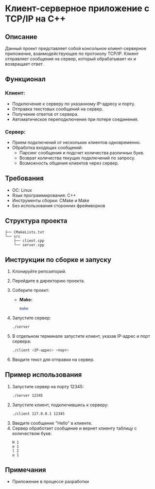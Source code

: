 # Клиент-серверное приложение с TCP/IP на C++

## Описание

Данный проект представляет собой консольное клиент-серверное приложение, взаимодействующее по протоколу TCP/IP. Клиент отправляет сообщения на сервер, который обрабатывает их и возвращает ответ.

## Функционал

### Клиент:

* Подключение к серверу по указанному IP-адресу и порту.
* Отправка текстовых сообщений на сервер.
* Получение ответов от сервера.
* Автоматическое переподключение при потере соединения.

### Сервер:

* Прием подключений от нескольких клиентов одновременно.
* Обработка входящих сообщений:
    * Парсинг сообщения и подсчет количества различных букв.
    * Возврат количества текущих подключений по запросу.
    * Возможность общения клиентов через сервер.

## Требования

* ОС: Linux
* Язык программирования: C++
* Инструменты сборки: CMake и Make
* Без использования сторонних фреймворков

## Структура проекта
```
├── CMakeLists.txt
└── src
    ├── client.cpp
    └── server.cpp
```

## Инструкции по сборке и запуску

1. Клонируйте репозиторий.
2. Перейдите в директорию проекта.
3. Соберите проект:

    * **Make:**
        ```bash
        make
        ```
4. Запустите сервер:
    ```bash
    ./server 
    ```
5. В отдельном терминале запустите клиент, указав IP-адрес и порт сервера:
    ```bash
    ./client <IP-адрес> <порт> 
    ```
6. Вводите текст для отправки на сервер.

## Пример использования

1. Запустите сервер на порту 12345:
    ```bash
    ./server 12345
    ```
2. Запустите клиент, подключившись к серверу:
    ```bash
    ./client 127.0.0.1 12345
    ```
3. Введите сообщение "Hello" в клиенте.
4. Сервер обработает сообщение и вернет клиенту таблицу с количеством букв:
    ```
    H 1
    e 1
    l 2
    o 1
    ```


## Примечания

* Приложение в процессе разработки

